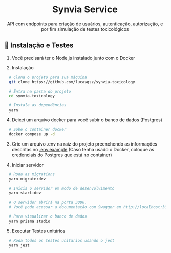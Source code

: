 <h1 align="center">Synvia Service</h1>
<p align="center">API com endpoints para criação de usuários, autenticação, autorização, e por fim simulação de testes toxicológicos</p>

## 🔧 Instalação e Testes

1. Você precisará ter o Node.js instalado junto com o Docker


2. Instalação

```bash
  # Clona o projeto para sua máquina
  git clone https://github.com/lucasgsz/synvia-toxicology

  # Entra na pasta do projeto
  cd synvia-toxicology

  # Instala as dependências
  yarn
```

4. Deixei um arquivo docker para você subir o banco de dados (Postgres)

```bash
  # Sobe o container docker
  docker compose up -d
```

3. Crie um arquivo .env na raiz do projeto preenchendo as informações descritas no [.env.example](https://github.com/lucasgsz/synvia-toxicology/blob/main/.env.example) (Caso tenha usado o Docker, coloque as credenciais do Postgres que está no container)

4. Iniciar servidor

```bash
  # Roda as migrations
  yarn migrate:dev

  # Inicia o servidor em modo de desenvolvimento
  yarn start:dev

  # O servidor abrirá na porta 3000.
  # Você pode acessar a documentação com Swagger em http://localhost:3000/api/

  # Para visualizar o banco de dados
  yarn prisma studio
```
5. Executar Testes unitários 

```bash
  # Roda todos os testes unitarios usando o jest
  yarn jest

```
